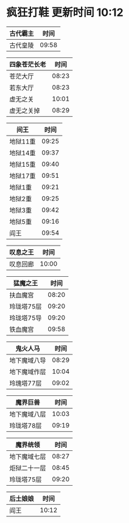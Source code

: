 # 疯狂打鞋 更新时间 10:12

| 古代霸主   | 时间    |
|--------|-------|
| 古代皇陵 | 09:58 |

| 四象苍茫长老   | 时间    |
|--------|-------|
| 苍茫大厅 | 08:23 |
| 若东大厅 | 08:23 |
| 虚无之关 | 10:01 |
| 虚无之关掉 | 08:29 |

| 间王   | 时间    |
|--------|-------|
| 地狱11重 | 09:25 |
| 地狱14重 | 09:37 |
| 地狱15重 | 09:40 |
| 地狱17重 | 09:51 |
| 地狱1重 | 09:21 |
| 地狱2重 | 09:25 |
| 地狱3重 | 09:42 |
| 地狱5重 | 09:16 |
| 阎王 | 09:54 |

| 叹息之王   | 时间    |
|--------|-------|
| 叹息回廊 | 10:00 |

| 猛魔之王   | 时间    |
|--------|-------|
| 扶血魔宫 | 08:20 |
| 玲珑塔75层 | 09:20 |
| 玲珑塔75导 | 09:20 |
| 铁血魔宫 | 09:58 |

| 鬼火人马   | 时间    |
|--------|-------|
| 地下魔域八导 | 08:29 |
| 地下魔域作层 | 10:04 |
| 玲瑰塔77层 | 09:02 |

| 魔界巨兽   | 时间    |
|--------|-------|
| 地下魔域八层 | 10:03 |
| 玲珑塔78层 | 09:19 |

| 魔界统领   | 时间    |
|--------|-------|
| 地下魔域七层 | 08:27 |
| 炬狱二十一层 | 08:45 |
| 玲珑塔75层 | 09:20 |

| 后土娘娘   | 时间    |
|--------|-------|
| 阎王 | 10:12 |